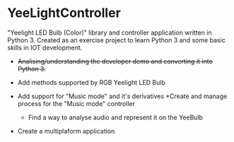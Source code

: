# YeeLightController
"Yeelight LED Bulb (Color)" library and controller application written in Python 3. Created as an exercise project to learn Python 3 and some basic skills in IOT development.

* ~~Analising/understanding the developer demo and converting it into Python 3.~~

* Add methods supported by RGB Yeelight LED Bulb

* Add support for "Music mode" and it's derivatives
	*Create and manage process for the "Music mode" controller
	* Find a way to analyse audio and represent it on the YeeBulb
* Create a multiplaform application